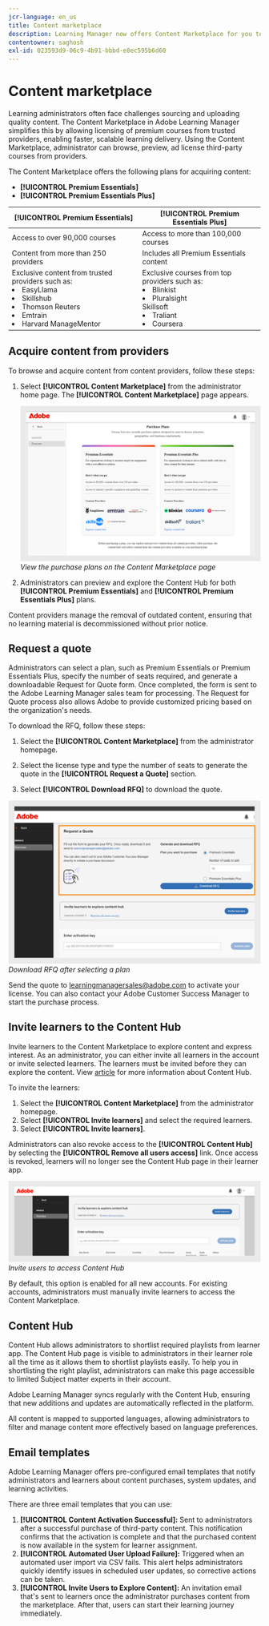 ```yaml
---
jcr-language: en_us
title: Content marketplace
description: Learning Manager now offers Content Marketplace for you to explore and purchase trainings. Explore 70,000+ courses that cover a wide range of topics, available in multiple formats. Choose from curated playlists that cater to a vast variety of roles and meet your learning and upskilling needs.
contentowner: saghosh
exl-id: 023593d9-06c9-4b91-bbbd-e8ec595b6d60
---
```

# Content marketplace

Learning administrators often face challenges sourcing and uploading quality content. The Content Marketplace in Adobe Learning Manager simplifies this by allowing  licensing of premium courses from trusted providers, enabling faster, scalable learning delivery. Using the Content Marketplace, administrator can browse, preview, ad license third-party courses from providers.

The Content Marketplace offers the following plans for acquiring content:

* **[!UICONTROL Premium Essentials]**
* **[!UICONTROL Premium Essentials Plus]**

|**[!UICONTROL Premium Essentials]** |**[!UICONTROL Premium Essentials Plus]**|
|---|---|
|Access to over 90,000 courses|Access to more than 100,000 courses|
|Content from more than 250 providers| Includes all Premium Essentials content|
|Exclusive content from trusted providers such as:<li>EasyLlama</li><li>Skillshub</li><li>Thomson Reuters</li><li>Emtrain</li><li>Harvard ManageMentor</li>|Exclusive courses from top providers such as: <li>Blinkist</li><li>Pluralsight</li>Skillsoft</li><li>Traliant</li><li>Coursera</li>|

<!--**[!UICONTROL Premium Essentials]**:
A cost-effective solution designed to enhance employee engagement. 

* Access to over 90,000 courses
* Content from more than 250 providers
* Focus on compliance and skill improvement
* Exclusive content from trusted providers such as:
   * EasyLlama
   * Skillshub
   * Thomson Reuters
   * Emtrain
   * Harvard ManageMentor

**[!UICONTROL Premium Essentials Plus]**:

* Access to more than 100,000 courses
* Includes all Premium Essentials content
* Exclusive courses from top providers like:
   * Blinkist
   * Pluralsight
   * Skillsoft
   * Traliant
   * Coursera

Select the plan that best meets your organization's learning goals and budget.-->

## Acquire content from providers

To browse and acquire content from content providers, follow these steps:

1. Select **[!UICONTROL Content Marketplace]** from the administrator home page. The **[!UICONTROL Content Marketplace]** page appears.

   ![](assets/purchase-plans.png)
   _View the purchase plans on the Content Marketplace page_

2. Administrators can preview and explore the Content Hub for both **[!UICONTROL Premium Essentials]** and **[!UICONTROL Premium Essentials Plus]** plans.

Content providers manage the removal of outdated content, ensuring that no learning material is decommissioned without prior notice.

<!--Learning Manager now offers Content Marketplace for you to explore and purchase trainings. Explore 70,000+ courses that cover a wide range of topics, available in multiple formats. Choose from curated playlists that cater to a vast variety of roles and meet your learning and upskilling needs.

In the Administrator app, there is a new option **[!UICONTROL Content Marketplace]**, which you'll find on the left panel.

Users can purchase from curated playlists covering various topics or purchase the entire catalog. 

On the page, you can see two tiles, Enterprise Training and Creative Cloud Training. The first tile launches the marketplace, using which you can acquire courses for your learners. The latter launches the content catalog.

The Enterprise Training page in the Administrator app enables you to invite users and download the Express Interest report, and also purchase the entire catalog or curated playlist.-->

## Request a quote

Administrators can select a plan, such as Premium Essentials or Premium Essentials Plus, specify the number of seats required, and generate a downloadable Request for Quote form. Once completed, the form is sent to the Adobe Learning Manager sales team for processing. The Request for Quote process also allows Adobe to provide customized pricing based on the organization's needs.

To download the RFQ, follow these steps:

1. Select the **[!UICONTROL Content Marketplace]** from the administrator homepage.

2. Select  the license type and type the number of seats to generate the quote in the **[!UICONTROL Request a Quote]** section.
 
3. Select **[!UICONTROL Download RFQ]** to download the quote. 

![](assets/purchase-plans-go1.png)
_Download RFQ after selecting a plan_ 

Send the quote to [learningmanagersales@adobe.com](mailto:learningmanagersales@adobe.com) to activate your license. You can also contact your Adobe Customer Success Manager to start the purchase process.

## Invite learners to the Content Hub

Invite learners to the Content Marketplace to explore content and express interest. As an administrator, you can either invite all learners in the account or invite selected learners. The learners must be invited before they can explore the content. View [article](/help/migrated/administrators/feature-summary/content-marketplace.md#content-hub) for more information about Content Hub.

To invite the learners:

1. Select the **[!UICONTROL Content Marketplace]** from the administrator homepage.
2. Select **[!UICONTROL Invite learners]** and select the required learners.
3. Select **[!UICONTROL Invite learners]**. 

Administrators can also revoke access to the **[!UICONTROL Content Hub]** by selecting the **[!UICONTROL Remove all users access]** link. Once access is revoked, learners will no longer see the Content Hub page in their learner app.

![](assets/invite-users.png)
_Invite users to access Content Hub_

By default, this option is enabled for all new accounts. For existing accounts, administrators must manually invite learners to access the Content Marketplace.

<!--## Purchase

You get unlimited access to the entire library of courses. Click the **[!UICONTROL Purchase]** button to download a Purchase Request form.

![](assets/purchase-request.png)

*Enter the number of seats to purchase*

Specify the number of seats for which you want to purchase the courses for. Download the purchase request form and then send the form to the sales team of Learning Manager.

The team will then validate the information and then generate a key, which will be provided to you. This is the activation key using which you'll grant access to your users to the content offering.

After the key is generated by the CSAM team, the Administrator can use the key to import the courses, and migrate the courses into the existing catalog or the new catalog.

During migration of courses, the status displays as **[!UICONTROL Importing Courses]**. Once the migration completes, the Administrator gets a notification that migration is complete and successful.

The **[!UICONTROL Licenses]** section then displays all the licenses that are acquired for the account.

The Administrator can see the links of the purchased catalogs in the Catalog Overview page.

Once the courses are added to the catalog, the Administrator can then grant access to the trainings to various user or user groups.

![](assets/licenses.png)

*Grant access to training to users and user groups*-->

<!--## Express interest report

When a learner clicks Express interest to Catalog in the Learner app, the interest is recorded in an Express interest report. The Administrator can download the report. The report (csv) contains the following fields:

* Name of the catalog
* Number of users expressing interest
* Email of the user expressing interest-->

## Content Hub

Content Hub allows administrators to shortlist required playlists from learner app. The Content Hub page is visible to administrators in their learner role all the time as it allows them to shortlist playlists easily. To help you in shortlisting the right playlist, administrators can make this page accessible to limited Subject matter experts in their account. 

Adobe Learning Manager syncs regularly with the Content Hub, ensuring that new additions and updates are automatically reflected in the platform.

All content is mapped to supported languages, allowing administrators to filter and manage content more effectively based on language preferences.


## Email templates

Adobe Learning Manager offers pre-configured email templates that notify administrators and learners about content purchases, system updates, and learning activities.

There are three email templates that you can use:

1. **[!UICONTROL Content Activation Successful]:** Sent to administrators after a successful purchase of third-party content. This notification confirms that the activation is complete and that the purchased content is now available in the system for learner assignment.
2. **[!UICONTROL Automated User Upload Failure]:** Triggered when an automated user import via CSV fails. This alert helps administrators quickly identify issues in scheduled user updates, so corrective actions can be taken.
3. **[!UICONTROL Invite Users to Explore Content]:** An invitation email that's sent to learners once the administrator purchases content from the marketplace. After that, users can start their learning journey immediately.

<!--Purchased courses cannot be added in recurring certificates.
Purchased courses cannot be shared to peer accounts.
Purchased courses can be consumed by all users who get access to it. Configure the catalog visibility to restrict the visibility of purchased courses to limited users.
Purchased courses cannot be consumed once the activation key expires. Please purchase/activate another key to allow consumption.-->

<!--## Content Hub in Content Marketplace

Content Hub allows Administrators and Subject Matter Experts (SMEs) to shortlist required playlists from learner app. Once shortlisted, Admins can download the Purchase Request Form and share it with the Adobe Sales agent.

An Admin can invite SMEs to shortlist the playlist which they are interested in. 

![](assets/content-hub.png)

*Launch Content Hub from the marketplace*

Content Hub is available in Learner role for all Administrators. Administrators allow SMEs to shortlist the playlist which they are interested in purchasing.

The Content Hub page is visible to Administrators in their learner role all the time as it allows them to shortlist playlists easily. To help you in shortlisting the right playlist, Admins can make this page accessible to limited Subject matter experts in their account. Just visit the Enterprise Training page on Admin side and take steps to provide access.  

![](assets/content-hub-resources.png)

*View resources in the Content hub*

Learning Manager also enables Administrators to download a shortlisted playlist and share it with Adobe Sales team. Before downloading the shortlist, visit the Content Hub and shortlist a playlist by adding a playlist to your library. 

Then as Administrator, click **[!UICONTROL Content Marketplace]** > **[!UICONTROL Enterprise Training]** > **[!UICONTROL Purchase section]** > **[!UICONTROL Curated Playlists]**. Click the **[!UICONTROL Purchase]** button to download the Purchase request form which contains the details of your shortlisted playlist.

![](assets/download-purchase-request.png)

*Download the Purchase Request form*

The courses and Playlist which you see in the Content Hub are the same as what you see in the Content Marketplace. Content Hub simply provides an ability for Administrators and limited SMEs to shortlist playlist easily for purchase.-->

